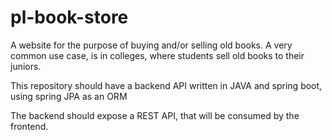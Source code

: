 # pl-book-store
A website for the purpose of buying and/or selling old books. A very common use case, is in colleges, where students sell old books to their juniors. 

This repository should have a backend API written in JAVA and spring boot, using spring JPA as an ORM

The backend should expose a REST API, that will be consumed by the frontend.

